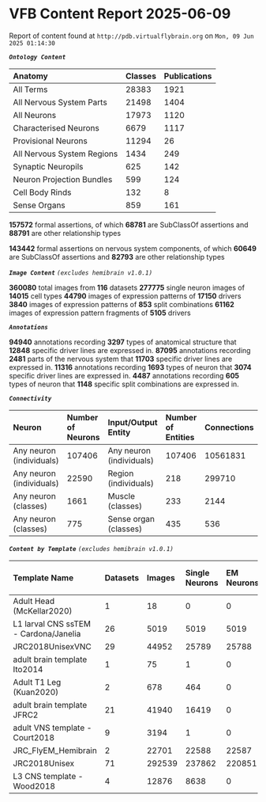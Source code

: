 
VFB Content Report 2025-06-09
=============================


Report of content found at ``http://pdb.virtualflybrain.org`` on ``Mon, 09 Jun 2025 01:14:30``

***``Ontology Content``***

|Anatomy|Classes|Publications|
| :--- | :--- | :--- |
|All Terms|28383|1921|
|All Nervous System Parts|21498|1404|
|All Neurons|17973|1120|
|Characterised Neurons|6679|1117|
|Provisional Neurons|11294|26|
|All Nervous System Regions|1434|249|
|Synaptic Neuropils|625|142|
|Neuron Projection Bundles|599|124|
|Cell Body Rinds|132|8|
|Sense Organs|859|161|


**157572** formal assertions, of which **68781** are SubClassOf assertions and **88791** are other relationship types

**143442** formal assertions on nervous system components, of which **60649** are SubClassOf assertions and **82793** are other relationship types

***``Image Content``***
*``(excludes hemibrain v1.0.1)``*

**360080** total images from **116** datasets
**277775** single neuron images of **14015** cell types
**44790** images of expression patterns of **17150** drivers
**3840** images of expression patterns of **853** split combinations
**61162** images of expression pattern fragments of **5105** drivers

***``Annotations``***

**94940** annotations recording **3297** types of anatomical structure that **12848** specific driver lines are expressed in.
**87095** annotations recording **2481** parts of the nervous system that **11703** specific driver lines are expressed in.
**11316** annotations recording **1693** types of neuron that **3074** specific driver lines are expressed in.
**4487** annotations recording **605** types of neuron that **1148** specific split combinations are expressed in.

***``Connectivity``***

|Neuron|Number of Neurons|Input/Output Entity|Number of Entities|Connections|
| :--- | :--- | :--- | :--- | :--- |
|Any neuron (individuals)|107406|Any neuron (individuals)|107406|10561831|
|Any neuron (individuals)|22590|Region (individuals)|218|299710|
|Any neuron (classes)|1661|Muscle (classes)|233|2144|
|Any neuron (classes)|775|Sense organ (classes)|435|536|



***``Content by Template``***
*``(excludes hemibrain v1.0.1)``*

|Template Name|Datasets|Images|Single Neurons|EM Neurons|Full Expression Patterns|Split Expression Patterns|Partial Expression Patterns|Painted domains|
| :--- | :--- | :--- | :--- | :--- | :--- | :--- | :--- | :--- |
|Adult Head (McKellar2020)|1|18|0|0|0|0|0|0|
|L1 larval CNS ssTEM - Cardona/Janelia|26|5019|5019|5019|0|0|0|0|
|JRC2018UnisexVNC|29|44952|25789|25788|8903|1214|10240|21|
|adult brain template Ito2014|1|75|1|0|0|0|0|75|
|Adult T1 Leg (Kuan2020)|2|678|464|0|0|0|0|4|
|adult brain template JFRC2|21|41940|16419|0|25272|600|16127|58|
|adult VNS template - Court2018|9|3194|1|0|3171|480|0|21|
|JRC_FlyEM_Hemibrain|2|22701|22588|22587|0|0|0|114|
|JRC2018Unisex|71|292539|237862|220851|31789|1766|38796|46|
|L3 CNS template - Wood2018|4|12876|8638|0|381|381|12177|255|

